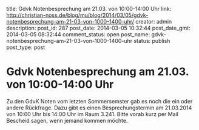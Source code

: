 title: Gdvk Notenbesprechung am 21.03. von 10:00-14:00 Uhr
link: http://christian-noss.de/blog/mu/blog/2014/03/05/gdvk-notenbesprechung-am-21-03-von-1000-1400-uhr/
creator: admin
description: 
post_id: 287
post_date: 2014-03-05 10:32:44
post_date_gmt: 2014-03-05 08:32:44
comment_status: open
post_name: gdvk-notenbesprechung-am-21-03-von-1000-1400-uhr
status: publish
post_type: post

# Gdvk Notenbesprechung am 21.03. von 10:00-14:00 Uhr

Zu den GdvK Noten vom letzten Sommersemster gab es noch die ein oder andere Rückfrage. Dazu gibt es einen Besprechungstermin am 21.03.2014 von 10:00 Uhr bis 14:00 Uhr im Raum 3.241. Bitte vorab kurz per Mail Bescheid sagen, wenn jemand kommen möchte.